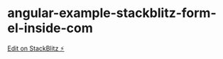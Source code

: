 # angular-example-stackblitz-form-el-inside-com

[Edit on StackBlitz ⚡️](https://stackblitz.com/edit/angular-example-stackblitz-form-nk-z8pdyl)